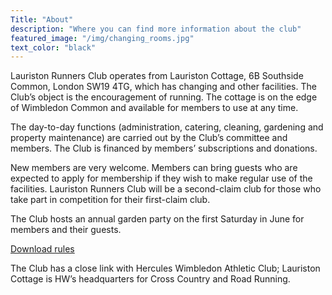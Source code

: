 ```yaml
---
Title: "About"
description: "Where you can find more information about the club"
featured_image: "/img/changing_rooms.jpg"
text_color: "black"
---
```

<!---
![image](https://www.lauristonrunners.club/img/sunday_pack_run_cropped.jpg)
-->
Lauriston Runners Club operates from Lauriston Cottage, 6B Southside Common, London SW19 4TG, which has changing and other facilities. The Club’s object is the encouragement of running. The cottage is on the edge of Wimbledon Common and available for members to use at any time.

The day-to-day functions (administration, catering, cleaning, gardening and property maintenance) are carried out by the Club’s committee and members. The Club is financed by members’ subscriptions and donations.

New members are very welcome. Members can bring guests who are expected to apply for membership if they wish to make regular use of the facilities. Lauriston Runners Club will be a second-claim club for those who take part in competition for their first-claim club.

The Club hosts an annual garden party on the first Saturday in June for members and their guests.

[Download rules](/docs/rules.pdf)

The Club has a close link with Hercules Wimbledon Athletic Club; Lauriston Cottage is HW’s headquarters for Cross Country and Road Running.
